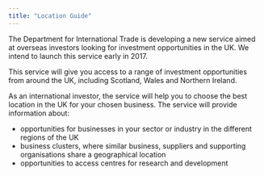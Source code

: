 ```yaml
---
title: "Location Guide"
---
```


The Department for International Trade is developing a new service aimed at overseas investors looking for investment opportunities in the UK. We intend to launch this service early in 2017.

This service will give you access to a range of investment opportunities from around the UK, including Scotland, Wales and Northern Ireland.

As an international investor, the service will help you to choose the best location in the UK for your chosen business. The service will provide information about:

- opportunities for businesses in your sector or industry in the different regions of the UK
- business clusters, where similar business, suppliers and supporting organisations share a geographical location
- opportunities to access centres for research and development

